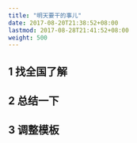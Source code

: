 ```yaml
---
title: "明天要干的事儿"
date: 2017-08-20T21:38:52+08:00
lastmod: 2017-08-28T21:41:52+08:00
weight: 500
---
```


##  1 找全国了解



##  2 总结一下

##  3 调整模板

